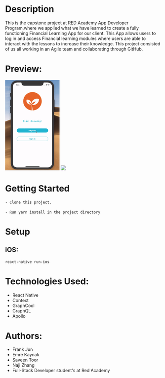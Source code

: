 # Description

This is the capstone project at RED Academy App Developer Program,where we applied what we have learned to create a fully functioning Financial Learning App for our client. This App allows users to log in and access Financial learning modules where users are able to interact with the lessons to increase their knowledge. This project consisted of us all working in an Agile team and collaborating through GitHub.

# Preview:

<img src="./snapshots/monkiri1.gif" width="35%">

<img src="./snapshots/monkiri2.gif" width="35%">

# Getting Started

```
- Clone this project.

- Run yarn install in the project directory
```

# Setup

## iOS:

```
react-native run-ios
```

# Technologies Used:

- React Native
- Context
- GraphCool
- GraphQL
- Apollo

# Authors:

- Frank Jun
- Emre Kaynak
- Saveen Toor
- Naji Zhang
- Full-Stack Developer student's at Red Academy
